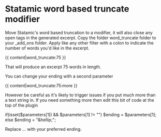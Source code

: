 # Statamic word based truncate modifier
Move Statamic's word based truncation to a modifier, it will also close any open tags in the generated excerpt.
Copy the folder word_truncate folder to your _add_ons folder.
Apply like any other filter with a colon to indicate the number of words you'd like in the excerpt.

{{ content|word_truncate:75 }}

That will produce an excerpt 75 words in length.

You can change your ending with a second parameter

{{ content|word_truncate:75:more }}

However be careful as it's likely to trigger issues if you put much more than a text string in. If you need something more then edit this bit of code at the top of the plugin

if(isset($parameters[1]) && $parameters[1] != "") $ending = $parameters[1];
else $ending = "&amp;hellip;";

Replace *&hellip;* with your preferred ending.
      
      